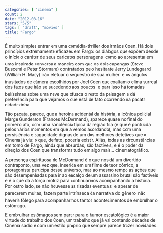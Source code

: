```yaml
---
categories: [ "cinema" ]
count: 2
date: "2012-08-16"
stars: "5/5"
tags: [ "draft", "movies" ]
title: "Fargo"
---
```

É muito simples entrar em uma comédia-thriller dos irmãos Coen. Há
dois princípios extremamente eficazes em Fargo: os diálogos que
expõem desde o início o caráter de seus caricatos personagens 
como ao apresentar em uma inspirada conversa a maneira com que os dois
capangas (Steve Buscemi e Peter Stormare) contratados pelo hesitante Jerry
Lundegaard (William H. Macy) irão efetuar o sequestro de sua mulher  e
os ângulos inusitados de câmera escolhidos por Joel Coen que exaltam o
clima surreal dos fatos que irão se sucedendo aos poucos  e para isso
há tomadas belíssimas sobre uma neve que ofusca o resto da paisagem
e dá preferência para que vejamos o que está de fato ocorrendo na
pacata cidadezinha.

Tão pacata, parece, que a heroína acidental da história, a icônica
policial Marge Gunderson (Frances McDormand), aparece quase no final
do primeiro ato, com uma sonolência típica da região fria (e que
é pontuada pelos vários momentos em que a vemos acordando), mas com
uma persistência e sagacidade dignas de um dos melhores detetives
que o Cinema já viu: o que, de fato, poderia existir. Aliás,
todas as circunstâncias em torno de Fargo, ainda que absurdas, são
factíveis, e é o poder da direção dos Coen que transforma tudo em
algo mais... cinematográfico.

A presença espirituosa de McDormand é o que nos dá um divertido
contraponto, uma vez que, inserida em um filme de teor cômico, a
protagonista participa desse universo, mas ao mesmo tempo as ações
que são desempenhadas para ir ao encalço de um assassino brutal são
factíveis e é o que dá a força motriz para continuarmos acompanhando
a história. Por outro lado, se não houvesse as risadas eventuais 
e apesar de parecerem muitas, fazem parte intrínseca da narrativa do
gênero  não haveria fôlego para acompanharmos tantos acontecimentos
de embrulhar o estômago.

E embrulhar estômagos sem partir para o humor escatológico é a maior
virtude do trabalho dos Coen, um trabalho que já vai contando décadas de
Cinema sadio e com um estilo próprio que sempre parece trazer novidades.
